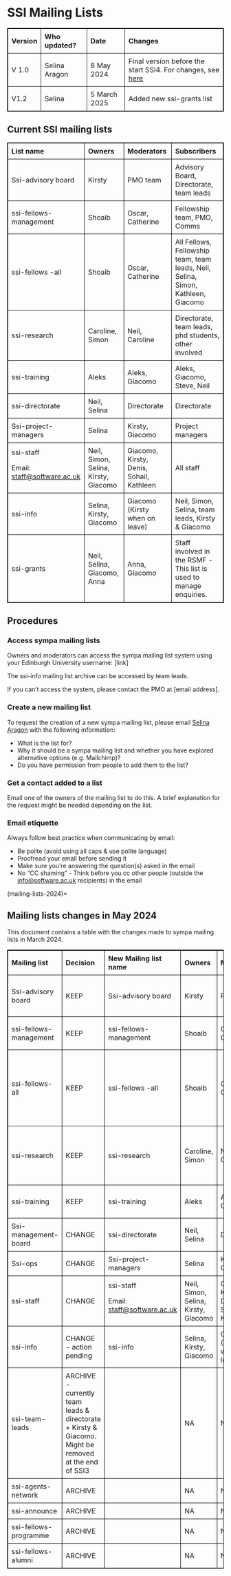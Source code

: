 <style>
  table {
    border-collapse: collapse;
    width: 100%;
    border: 1px solid black;
  }
  th, td {
    border: 1px solid black;
    padding: 8px;
  }
</style>

# SSI Mailing Lists


<table>
  <tr>
   <td><strong>Version</strong>
   </td>
   <td><strong>Who updated?</strong>
   </td>
   <td><strong>Date</strong>
   </td>
   <td><strong>Changes</strong>
   </td>
  </tr>
  <tr>
   <td>V 1.0
   </td>
   <td>Selina Aragon
   </td>
   <td>8 May 2024
   </td>
   <td> Final version before the start SSI4. For changes, see <a href="#mailing-lists-2024">here</a>
   </td>
  </tr>
  <tr>
   <td>V1.2
   </td>
   <td>Selina
   </td>
   <td>5 March 2025
   </td>
   <td>Added new ssi-grants list
   </td>
  </tr>
</table>


## Current SSI mailing lists


<table>
  <tr>
   <td><strong>List name</strong>
   </td>
   <td><strong>Owners</strong>
   </td>
   <td><strong>Moderators</strong>
   </td>
   <td><strong>Subscribers</strong>
   </td>
  </tr>
  <tr>
   <td>Ssi-advisory board
   </td>
   <td>Kirsty
   </td>
   <td>PMO team
   </td>
   <td>Advisory Board, Directorate, team leads
   </td>
  </tr>
  <tr>
   <td>ssi-fellows-management
   </td>
   <td>Shoaib
   </td>
   <td>Oscar, Catherine
   </td>
   <td>Fellowship team, PMO, Comms
   </td>
  </tr>
  <tr>
   <td>ssi-fellows -all
   </td>
   <td>Shoaib
   </td>
   <td>Oscar, Catherine
   </td>
   <td>All Fellows, Fellowship team, team leads, Neil, Selina, Simon, Kathleen, Giacomo
   </td>
  </tr>
  <tr>
   <td>ssi-research
   </td>
   <td>Caroline, Simon
   </td>
   <td>Neil, Caroline
   </td>
   <td>Directorate, team leads, phd students, other involved
   </td>
  </tr>
  <tr>
   <td>ssi-training
   </td>
   <td>Aleks
   </td>
   <td>Aleks, Giacomo
   </td>
   <td>Aleks, Giacomo, Steve, Neil
   </td>
  </tr>
  <tr>
   <td>ssi-directorate
   </td>
   <td>Neil, Selina
   </td>
   <td>Directorate
   </td>
   <td>Directorate
   </td>
  </tr>
  <tr>
   <td>Ssi-project-managers
   </td>
   <td>Selina
   </td>
   <td>Kirsty, Giacomo
   </td>
   <td>Project managers
   </td>
  </tr>
  <tr>
   <td>ssi-staff
<p>
Email: <a href="mailto:staff@software.ac.uk">staff@software.ac.uk</a>  
   </td>
   <td>Neil, Simon, Selina, Kirsty, Giacomo
   </td>
   <td>Giacomo, Kirsty, Denis, Sohail, Kathleen
   </td>
   <td>All staff
   </td>
  </tr>
  <tr>
   <td>ssi-info
   </td>
   <td>Selina, Kirsty, Giacomo
   </td>
   <td>Giacomo (Kirsty when on leave)
   </td>
   <td>Neil, Simon, Selina, team leads, Kirsty & Giacomo
   </td>
  </tr>
  <tr>
   <td>ssi-grants
   </td>
   <td>Neil, Selina, Giacomo, Anna
   </td>
   <td>Anna, Giacomo
   </td>
   <td>Staff involved in the RSMF - This list is used to manage enquiries. 
   </td>
  </tr>
</table>



## Procedures


### Access sympa mailing lists

Owners and moderators can access the sympa mailing list system using your Edinburgh University username: [link]

The ssi-info mailing list archive can be accessed by team leads. 

If you can’t access the system, please contact the PMO at [email address].


### Create a new mailing list

To request the creation of a new sympa mailing list, please email [Selina Aragon](mailto:s.aragon@software.ac.uk) with the following information:



* What is the list for? 
* Why it should be a sympa mailing list and whether you have explored alternative options (e.g. Mailchimp)? 
* Do you have permission from people to add them to the list?


### Get a contact added to a list

Email one of the owners of the mailing list to do this. A brief explanation for the request might be needed depending on the list. 


### Email etiquette

Always follow best practice when communicating by email:



* Be polite (avoid using all caps & use polite language)
* Proofread your email before sending it
* Make sure you’re answering the question(s) asked in the email
* No “CC shaming” - Think before you cc other people (outside the info@software.ac.uk recipients) in the email

(mailing-lists-2024)=
## Mailing lists changes in May 2024

This document contains a table with the changes made to sympa mailing lists in March 2024. 


<table>
  <tr>
   <td><strong>Mailing list</strong>
   </td>
   <td><strong>Decision</strong>
   </td>
   <td><strong>New Mailing list name</strong>
   </td>
   <td><strong>Owners</strong>
   </td>
   <td><strong>Moderators</strong>
   </td>
   <td><strong>Subscribers</strong>
   </td>
  </tr>
  <tr>
   <td>Ssi-advisory board
   </td>
   <td>KEEP
   </td>
   <td>Ssi-advisory board
   </td>
   <td>Kirsty
   </td>
   <td>PMO team
   </td>
   <td>Advisory Board, Directorate, team leads
   </td>
  </tr>
  <tr>
   <td>ssi-fellows-management
   </td>
   <td>KEEP
   </td>
   <td>ssi-fellows-management
   </td>
   <td>Shoaib
   </td>
   <td>Oscar, Catherine
   </td>
   <td>Fellowship team, PMO, Comms
   </td>
  </tr>
  <tr>
   <td>ssi-fellows-all
   </td>
   <td>KEEP
   </td>
   <td>ssi-fellows -all
   </td>
   <td>Shoaib
   </td>
   <td>Oscar, Catherine
   </td>
   <td>All Fellows, Fellowship team, team leads, Neil, Selina, Simon, Kathleen, Giacomo
   </td>
  </tr>
  <tr>
   <td>ssi-research
   </td>
   <td>KEEP
   </td>
   <td>ssi-research
   </td>
   <td>Caroline, Simon
   </td>
   <td>Neil, Caroline
   </td>
   <td>Directorate, team leads, phd students, other involved
   </td>
  </tr>
  <tr>
   <td>ssi-training
   </td>
   <td>KEEP
   </td>
   <td>ssi-training
   </td>
   <td>Aleks
   </td>
   <td>Aleks, Giacomo
   </td>
   <td>Aleks, Giacomo, Steve, Neil
   </td>
  </tr>
  <tr>
   <td>Ssi-management-board 
   </td>
   <td>CHANGE 
   </td>
   <td>ssi-directorate
   </td>
   <td>Neil, Selina
   </td>
   <td>Directorate
   </td>
   <td>Directorate
   </td>
  </tr>
  <tr>
   <td>Ssi-ops
   </td>
   <td>CHANGE 
   </td>
   <td>Ssi-project-managers
   </td>
   <td>Selina
   </td>
   <td>Kirsty, Giacomo
   </td>
   <td>Project managers
   </td>
  </tr>
  <tr>
   <td>ssi-staff
   </td>
   <td>CHANGE
   </td>
   <td>ssi-staff
<p>
Email: <a href="mailto:staff@software.ac.uk">staff@software.ac.uk</a>  
   </td>
   <td>Neil, Simon, Selina, Kirsty, Giacomo
   </td>
   <td>Giacomo, Kirsty, Denis, Sohail, Kathleen
   </td>
   <td>All staff
   </td>
  </tr>
  <tr>
   <td>ssi-info
   </td>
   <td>CHANGE - action pending
   </td>
   <td>ssi-info
   </td>
   <td>Selina, Kirsty, Giacomo
   </td>
   <td>Giacomo (Kirsty when on leave)
   </td>
   <td>Neil, Simon, Selina, team leads, Kirsty & Giacomo
   </td>
  </tr>
  <tr>
   <td>ssi-team-leads
   </td>
   <td>ARCHIVE - currently team leads & directorate + Kirsty & Giacomo. Might be removed at the end of SSI3
   </td>
   <td>
   </td>
   <td>NA
   </td>
   <td>NA
   </td>
   <td>NA
   </td>
  </tr>
  <tr>
   <td>ssi-agents-network
   </td>
   <td>ARCHIVE
   </td>
   <td>
   </td>
   <td>NA
   </td>
   <td>NA
   </td>
   <td>NA
   </td>
  </tr>
  <tr>
   <td>ssi-announce
   </td>
   <td>ARCHIVE
   </td>
   <td>
   </td>
   <td>NA
   </td>
   <td>NA
   </td>
   <td>NA
   </td>
  </tr>
  <tr>
   <td>ssi-fellows-programme
   </td>
   <td>ARCHIVE
   </td>
   <td>
   </td>
   <td>NA
   </td>
   <td>NA
   </td>
   <td>NA
   </td>
  </tr>
  <tr>
   <td>ssi-fellows-alumni
   </td>
   <td>ARCHIVE
   </td>
   <td>
   </td>
   <td>NA
   </td>
   <td>NA
   </td>
   <td>NA
   </td>
  </tr>
</table>

